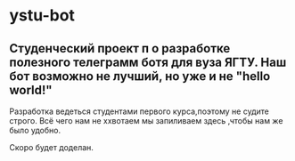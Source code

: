 # ystu-bot
Студенческий проект п о разработке полезного телеграмм ботя для вуза ЯГТУ.
Наш бот возможно не лучший, но уже и не "hello world!"
---------------------------------------------------------------------------
Разработка ведеться студентами первого курса,поэтому не судите строго.
Всё чего нам не ххвотаем мы запиливаем здесь ,чтобы нам же было удобно.

Скоро будет доделан.
